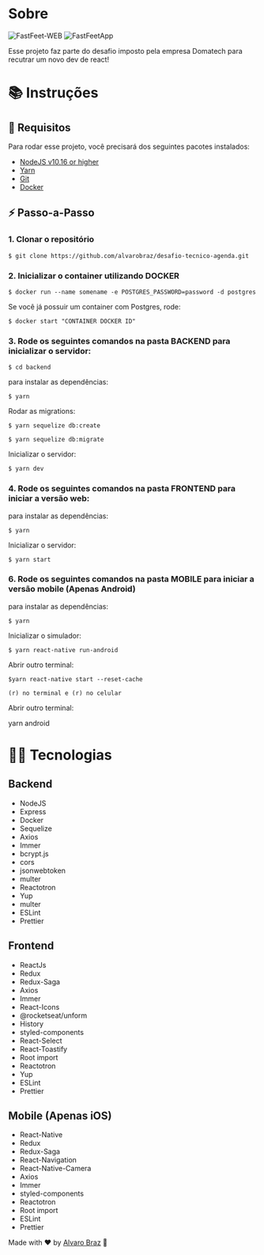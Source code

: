 #  Sobre

![FastFeet-WEB](https://user-images.githubusercontent.com/49761746/76643523-f36d8580-6533-11ea-9a69-06b7bbdb9213.gif) 
![FastFeetApp](https://user-images.githubusercontent.com/49761746/77583845-84434a00-6ec0-11ea-9303-d8847a5d9c20.gif)

Esse projeto faz parte do desafio imposto pela empresa Domatech para recutrar um novo dev de react!

# 📚 Instruções

## 🚨 Requisitos

Para rodar esse projeto, você precisará dos seguintes pacotes instalados:

* [NodeJS v10.16 or higher](https://nodejs.org/en/)
* [Yarn](https://yarnpkg.com/)
* [Git](https://git-scm.com/)
* [Docker](https://www.docker.com/)

## ⚡ Passo-a-Passo

### 1. Clonar o repositório

    $ git clone https://github.com/alvarobraz/desafio-tecnico-agenda.git

### 2. Inicializar o container utilizando DOCKER

    $ docker run --name somename -e POSTGRES_PASSWORD=password -d postgres

Se você já possuir um container com Postgres, rode:
    
    $ docker start "CONTAINER DOCKER ID"


### 3. Rode os seguintes comandos na pasta BACKEND para inicializar o servidor:

    $ cd backend

para instalar as dependências:

    $ yarn

Rodar as migrations:

    $ yarn sequelize db:create

    $ yarn sequelize db:migrate


Inicializar o servidor:

    $ yarn dev

### 4. Rode os seguintes comandos na pasta FRONTEND para iniciar a versão web:

para instalar as dependências:

    $ yarn

Inicializar o servidor:

    $ yarn start

### 6. Rode os seguintes comandos na pasta MOBILE para iniciar a versão mobile (Apenas Android)

para instalar as dependências:

    $ yarn

Inicializar o simulador:

    $ yarn react-native run-android

Abrir outro terminal:

    $yarn react-native start --reset-cache

    (r) no terminal e (r) no celular

Abrir outro terminal:

yarn android




# 👨‍💻 Tecnologias

## Backend

* NodeJS
* Express
* Docker
* Sequelize
* Axios
* Immer
* bcrypt.js
* cors
* jsonwebtoken
* multer
* Reactotron
* Yup
* multer
* ESLint
* Prettier

## Frontend

* ReactJs
* Redux
* Redux-Saga
* Axios
* Immer
* React-Icons
* @rocketseat/unform
* History
* styled-components
* React-Select
* React-Toastify
* Root import
* Reactotron
* Yup
* ESLint
* Prettier

## Mobile (Apenas iOS)

* React-Native
* Redux
* Redux-Saga
* React-Navigation
* React-Native-Camera
* Axios
* Immer
* styled-components
* Reactotron
* Root import
* ESLint
* Prettier


Made with ❤️ by [Alvaro Braz](https://www.linkedin.com/in/%C3%A1lvaro-adriano-braz-8b718425/) 🤙
